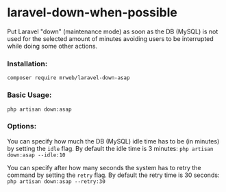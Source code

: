 # laravel-down-when-possible

Put Laravel "down" (maintenance mode) as soon as the DB (MySQL) is not used for the selected amount of minutes avoiding users to be interrupted while doing some other actions.

### Installation:

`composer require mrweb/laravel-down-asap`

### Basic Usage:

`php artisan down:asap`

### Options:

You can specify how much the DB (MySQL) idle time has to be (in minutes) by setting the `idle` flag. By default the idle time is 3 minutes: `php artisan down:asap --idle:10`

You can specify after how many seconds the system has to retry the command by setting the `retry` flag. By default the retry time is 30 seconds: `php artisan down:asap --retry:30`

